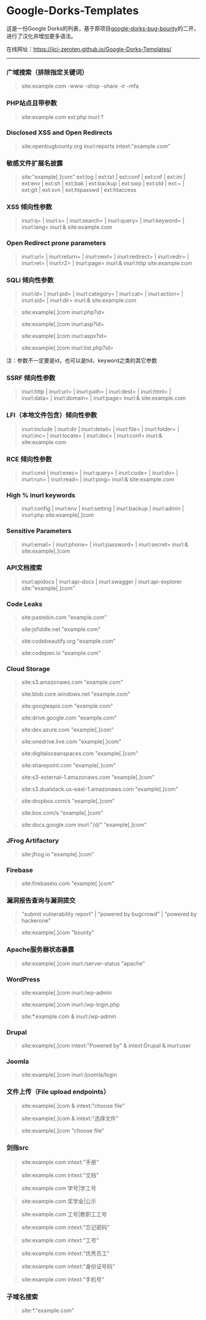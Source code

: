 # Google-Dorks-Templates

这是一份Google Dorks的列表，基于原项目[google-dorks-bug-bounty](https://github.com/TakSec/google-dorks-bug-bounty/)的二开，进行了汉化并增加更多语法。

在线网址：https://jici-zeroten.github.io/Google-Dorks-Templates/

---

### 广域搜索（排除指定关键词）

> site:example.com -www -shop -share -ir -mfa

### PHP站点且带参数

> site:example.com ext:php inurl:?

### Disclosed XSS and Open Redirects

> site:openbugbounty.org inurl:reports intext:"example.com"

### 敏感文件扩展名披露

> site:"example[.]com" ext:log | ext:txt | ext:conf | ext:cnf | ext:ini | ext:env | ext:sh | ext:bak | ext:backup | ext:swp | ext:old | ext:~ | ext:git | ext:svn | ext:htpasswd | ext:htaccess

### XSS 倾向性参数

> inurl:q= | inurl:s= | inurl:search= | inurl:query= | inurl:keyword= | inurl:lang= inurl:& site:example.com

### Open Redirect prone parameters

> inurl:url= | inurl:return= | inurl:next= | inurl:redirect= | inurl:redir= | inurl:ret= | inurl:r2= | inurl:page= inurl:& inurl:http site:example.com

### SQLi 倾向性参数

> inurl:id= | inurl:pid= | inurl:category= | inurl:cat= | inurl:action= | inurl:sid= | inurl:dir= inurl:& site:example.com

> site:example[.]com inurl:php?id=

> site:example[.]com inurl:asp?id=

> site:example[.]com inurl:aspx?id=

> site:example[.]com inurl:list.php?id=

注：参数不一定要是id，也可以是tid、keyword之类的其它参数

### SSRF 倾向性参数

> inurl:http | inurl:url= | inurl:path= | inurl:dest= | inurl:html= | inurl:data= | inurl:domain=  | inurl:page= inurl:& site:example.com

### LFI（本地文件包含）倾向性参数

> inurl:include | inurl:dir | inurl:detail= | inurl:file= | inurl:folder= | inurl:inc= | inurl:locate= | inurl:doc= | inurl:conf= inurl:& site:example.com

### RCE 倾向性参数

> inurl:cmd | inurl:exec= | inurl:query= | inurl:code= | inurl:do= | inurl:run= | inurl:read=  | inurl:ping= inurl:& site:example.com

### High % inurl keywords

> inurl:config | inurl:env | inurl:setting | inurl:backup | inurl:admin | inurl:php site:example[.]com

### Sensitive Parameters

> inurl:email= | inurl:phone= | inurl:password= | inurl:secret= inurl:& site:example[.]com

### API文档搜索

> inurl:apidocs | inurl:api-docs | inurl:swagger | inurl:api-explorer site:"example[.]com"

### Code Leaks

> site:pastebin.com "example.com"

> site:jsfiddle.net "example.com"

> site:codebeautify.org "example.com"

> site:codepen.io "example.com"

### Cloud Storage

> site:s3.amazonaws.com "example.com"

> site:blob.core.windows.net "example.com"

> site:googleapis.com "example.com"

> site:drive.google.com "example.com"

> site:dev.azure.com "example[.]com"

> site:onedrive.live.com "example[.]com"

> site:digitaloceanspaces.com "example[.]com"

> site:sharepoint.com "example[.]com"

> site:s3-external-1.amazonaws.com "example[.]com"

> site:s3.dualstack.us-east-1.amazonaws.com "example[.]com"

> site:dropbox.com/s "example[.]com"

> site:box.com/s "example[.]com"

> site:docs.google.com inurl:"/d/" "example[.]com"

### JFrog Artifactory

> site:jfrog.io "example[.]com"

### Firebase

> site:firebaseio.com "example[.]com"

### 漏洞报告查询与漏洞提交

> "submit vulnerability report" | "powered by bugcrowd" | "powered by hackerone"

> site:example[.]com "bounty"
### Apache服务器状态暴露

> site:example[.]com inurl:/server-status "apache"

### WordPress

> site:example[.]com inurl:/wp-admin

> site:example[.]com inurl:/wp-login.php

> site:*.example.com & inurl:/wp-admin

### Drupal

> site:example[.]com intext:"Powered by" & intext:Drupal & inurl:user

### Joomla

> site:example[.]com inurl:/joomla/login
### 文件上传（File upload endpoints）

> site:example[.]com & intext:"choose file"

> site:example[.]com & intext:"选择文件"

> site:example[.]com "choose file"

### 剑指src

> site:example.com intext:"手册"

> site:example.com intext:"文档"

> site:example.com 学号|学工号

> site:example.com 奖学金|公示

> site:example.com 工号|教职工工号

> site:example.com intext:"忘记密码"

> site:example.com intext:"工号"

> site:example.com intext:"优秀员工"

> site:example.com intext:"身份证号码"

> site:example.com intext:"手机号"

### 子域名搜索

> site:*."example.com"
